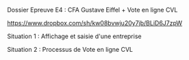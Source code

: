 Dossier Epreuve E4 : CFA Gustave Eiffel + Vote en ligne CVL

https://www.dropbox.com/sh/kw08bvwju20y7jb/BLiD6J7zpW

Situation 1 : Affichage et saisie d'une entreprise

Situation 2 : Processus de Vote en ligne CVL
